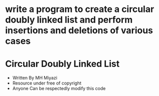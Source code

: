 # write a program to create a circular doubly linked list and perform insertions and deletions of various cases
# Circular Doubly Linked List



 * Written By MH Miyazi
 * Resource under free of copyright
 * Anyone Can be respectedly modify this code
 
 
